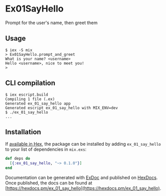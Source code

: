 # Ex01SayHello

Prompt for the user's name, then greet them

## Usage

```
$ iex -S mix
> Ex01SayHello.prompt_and_greet
What is your name? <username>
Hello <username>, nice to meet you!
> 
```

## CLI compilation

```
$ iex escript.build
Compiling 1 file (.ex)                            
Generated ex_01_say_hello app                     
Generated escript ex_01_say_hello with MIX_ENV=dev
$ ./ex_01_say_hello
...
```


## Installation

If [available in Hex](https://hex.pm/docs/publish), the package can be installed
by adding `ex_01_say_hello` to your list of dependencies in `mix.exs`:

```elixir
def deps do
  [{:ex_01_say_hello, "~> 0.1.0"}]
end
```

Documentation can be generated with [ExDoc](https://github.com/elixir-lang/ex_doc)
and published on [HexDocs](https://hexdocs.pm). Once published, the docs can
be found at [https://hexdocs.pm/ex_01_say_hello](https://hexdocs.pm/ex_01_say_hello).

